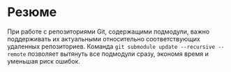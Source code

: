 # Резюме

При работе с репозиториями Git, содержащими подмодули, важно поддерживать их актуальными относительно соответствующих удаленных репозиториев. Команда `git submodule update --recursive --remote` позволяет вытянуть все подмодули сразу, экономя время и уменьшая риск ошибок.
